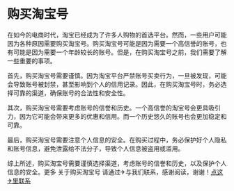 # 购买淘宝号

在如今的电商时代，淘宝已经成为了许多人购物的首选平台。然而，一些用户可能因为各种原因需要购买淘宝号。购买淘宝号可能是因为需要一个高信誉的账号，也有可能是因为需要一个年龄较长的账号。但是，在购买淘宝号之前，我们需要了解一些重要的事项。

首先，购买淘宝号需要谨慎。因为淘宝平台严禁账号买卖行为，一旦被发现，可能会导致账号被封禁，甚至影响到个人的信用记录。因此，在购买淘宝号时，务必选择可靠的渠道，确保账号的合法性和安全性。

其次，购买淘宝号需要考虑账号的信誉和历史。一个高信誉的淘宝号会更具吸引力，因为它可能会带来更多的优惠和信用。而一个历史悠久的账号也会更加稳定和可靠。

最后，购买淘宝号需要注意个人信息的安全。在购买过程中，务必保护好个人隐私和账号信息，避免泄露给不法分子，导致个人信息被盗用或滥用。

综上所述，购买淘宝号需要谨慎选择渠道，考虑账号的信誉和历史，以及保护个人信息的安全。更多 关于购买淘宝号 请通过✈与我们联系，感谢阅读，谢谢！[点这✈里联系](https://acc.k02.cc)